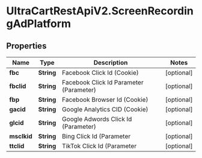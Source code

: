 # UltraCartRestApiV2.ScreenRecordingAdPlatform

## Properties

Name | Type | Description | Notes
------------ | ------------- | ------------- | -------------
**fbc** | **String** | Facebook Click Id (Cookie) | [optional] 
**fbclid** | **String** | Facebook Click Id Parameter (Parameter) | [optional] 
**fbp** | **String** | Facebook Browser Id (Cookie) | [optional] 
**gacid** | **String** | Google Analytics CID (Cookie) | [optional] 
**glcid** | **String** | Google Adwords Click Id (Parameter) | [optional] 
**msclkid** | **String** | Bing Click Id (Parameter | [optional] 
**ttclid** | **String** | TikTok Click Id (Parameter | [optional] 


